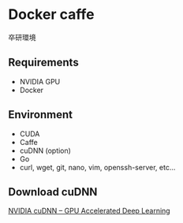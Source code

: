 Docker caffe
============

卒研環境

Requirements
------------
* NVIDIA GPU
* Docker

Environment
-----------
* CUDA
* Caffe
* cuDNN (option)
* Go
* curl, wget, git, nano, vim, openssh-server, etc...

Download cuDNN
--------------
[NVIDIA cuDNN – GPU Accelerated Deep Learning](https://developer.nvidia.com/cudnn)
